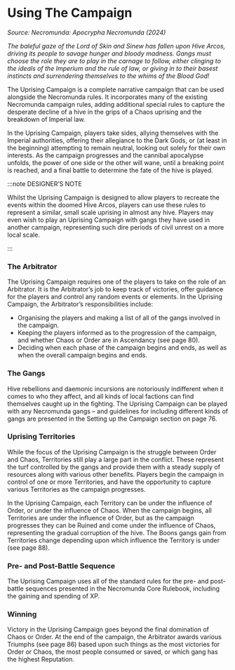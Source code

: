 # Using The Campaign

_Source: Necromunda: Apocrypha Necromunda (2024)_

_The baleful gaze of the Lord of Skin and Sinew has fallen upon Hive Arcos, driving its people to savage hunger and bloody madness. Gangs must choose the role they are to play in the carnage to follow, either clinging to the ideals of the Imperium and the rule of law, or giving in to their basest instincts and surrendering themselves to the whims of the Blood God!_

The Uprising Campaign is a complete narrative
campaign that can be used alongside the Necromunda
rules. It incorporates many of the existing Necromunda
campaign rules, adding additional special rules to
capture the desperate decline of a hive in the grips of a
Chaos uprising and the breakdown of Imperial law.

In the Uprising Campaign, players take sides, allying
themselves with the Imperial authorities, offering
their allegiance to the Dark Gods, or (at least in the
beginning) attempting to remain neutral, looking
out solely for their own interests. As the campaign
progresses and the cannibal apocalypse unfolds,
the power of one side or the other will wane,
until a breaking point is reached, and a final battle
to determine the fate of the hive is played.

:::note DESIGNER’S NOTE

Whilst the Uprising Campaign is designed to
allow players to recreate the events within the
doomed Hive Arcos, players can use these rules to
represent a similar, small scale uprising in almost
any hive. Players may even wish to play an Uprising
Campaign with gangs they have used in another
campaign, representing such dire periods of civil
unrest on a more local scale.

:::

### The Arbitrator

The Uprising Campaign requires one of the players to
take on the role of an Arbitrator. It is the Arbitrator’s
job to keep track of victories, offer guidance for
the players and control any random events or
elements. In the Uprising Campaign, the Arbitrator’s
responsibilities include:

- Organising the players and making a list of all of the
  gangs involved in the campaign.
- Keeping the players informed as to the progression
  of the campaign, and whether Chaos or Order are in
  Ascendancy (see page 80).
- Deciding when each phase of the campaign begins
  and ends, as well as when the overall campaign
  begins and ends.

### The Gangs

Hive rebellions and daemonic incursions are
notoriously indifferent when it comes to who they
affect, and all kinds of local factions can find
themselves caught up in the fighting. The Uprising
Campaign can be played with any Necromunda gangs
– and guidelines for including different kinds of gangs
are presented in the Setting up the Campaign section
on page 76.

### Uprising Territories

While the focus of the Uprising Campaign is the
struggle between Order and Chaos, Territories still play
a large part in the conflict. These represent the turf
controlled by the gangs and provide them with a steady
supply of resources along with various other benefits.
Players begin the campaign in control of one or more
Territories, and have the opportunity to capture various
Territories as the campaign progresses.

In the Uprising Campaign, each Territory can be under
the influence of Order, or under the influence of Chaos.
When the campaign begins, all Territories are under
the influence of Order, but as the campaign progresses
they can be Ruined and come under the influence
of Chaos, representing the gradual corruption of the
hive. The Boons gangs gain from Territories change
depending upon which influence the Territory is under
(see page 88).

### Pre- and Post-Battle Sequence

The Uprising Campaign uses all of the standard rules
for the pre- and post-battle sequences presented in the
Necromunda Core Rulebook, including the gaining and
spending of XP.

### Winning

Victory in the Uprising Campaign goes beyond the
final domination of Chaos or Order. At the end of the
campaign, the Arbitrator awards various Triumphs (see
page 86) based upon such things as the most victories
for Order or Chaos, the most people consumed or
saved, or which gang has the highest Reputation.
